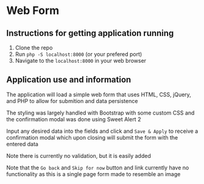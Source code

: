 # Web Form

## Instructions for getting application running

1. Clone the repo
2. Run `php -S localhost:8000` (or your prefered port)
3. Navigate to the `localhost:8000` in your web browser

## Application use and information

The application will load a simple web form that uses HTML, CSS, jQuery, and PHP to allow for submition and data persistence

The styling was largely handled with Bootstrap with some custom CSS and the confirmation modal was done using Sweet Alert 2

Input any desired data into the fields and click and `Save & Apply` to receive a confirmation modal which upon closing will submit the form with the entered data

Note there is currently no validation, but it is easily added

Note that the `Go back` and `Skip for now` button and link currently have no functionality as this is a single page form made to resemble an image
